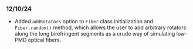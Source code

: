 ### 12/10/24

*  Added ``addRotators`` option to ``Fiber`` class initialization and ``Fiber.random()`` method, which allows the user to add arbitrary rotators along the long birefringent segments as a crude way of simulating low-PMD optical fibers.
